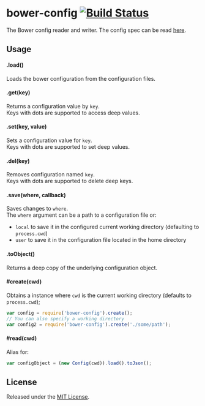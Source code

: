 # bower-config [![Build Status](https://secure.travis-ci.org/bower/config.png?branch=master)](http://travis-ci.org/bower/config)

The Bower config reader and writer.
The config spec can be read [here](https://docs.google.com/document/d/1APq7oA9tNao1UYWyOm8dKqlRP2blVkROYLZ2fLIjtWc/).


## Usage

#### .load()

Loads the bower configuration from the configuration files.


#### .get(key)

Returns a configuration value by `key`.   
Keys with dots are supported to access deep values.


#### .set(key, value)

Sets a configuration value for `key`.   
Keys with dots are supported to set deep values.


#### .del(key)

Removes configuration named `key`.   
Keys with dots are supported to delete deep keys.


#### .save(where, callback)

Saves changes to `where`.   
The `where` argument can be a path to a configuration file or:

- `local` to save it in the configured current working directory (defaulting to `process.cwd`)
- `user` to save it in the configuration file located in the home directory


#### .toObject()

Returns a deep copy of the underlying configuration object.


#### #create(cwd)

Obtains a instance where `cwd` is the current working directory (defaults to `process.cwd`);

```js
var config = require('bower-config').create();
// You can also specify a working directory
var config2 = require('bower-config').create('./some/path');
```


#### #read(cwd)

Alias for:

```js
var configObject = (new Config(cwd)).load().toJson();
```


## License

Released under the [MIT License](http://www.opensource.org/licenses/mit-license.php).
